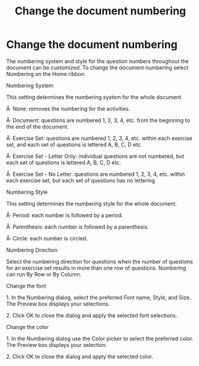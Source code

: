 ﻿---
title: Change the document numbering
category: reference
---

# Change the document numbering

The numbering system and style for the question numbers throughout the document can be customized. To change the document numbering select Numbering on the Home ribbon.

Numbering System

This setting determines the numbering system for the whole document.

Â· None: removes the numbering for the activities.

Â· Document: questions are numbered 1, 2, 3, 4, etc. from the beginning to the end of the document.

Â· Exercise Set: questions are numbered 1, 2, 3, 4, etc. within each exercise set, and each set of questions is lettered A, B, C, D etc.

Â· Exercise Set - Letter Only: individual questions are not numbered, but each set of questions is lettered A, B, C, D etc.

Â· Exercise Set - No Letter: questions are numbered 1, 2, 3, 4, etc. within each exercise set, but each set of questions has no lettering

Numbering Style

This setting determines the numbering style for the whole document.

Â· Period: each number is followed by a period.

Â· Parenthesis: each number is followed by a parenthesis.

Â· Circle: each number is circled.

Numbering Direction

Select the numbering direction for questions when the number of questions for an exercise set results in more than one row of questions. Numbering can run By Row or By Column.

Change the font

1\. In the Numbering dialog, select the preferred Font name, Style, and Size. The Preview box displays your selections.

2\. Click OK to close the dialog and apply the selected font selections.

Change the color

1\. In the Numbering dialog use the Color picker to select the preferred color. The Preview box displays your selection.

2\. Click OK to close the dialog and apply the selected color.
